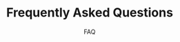 ---
subtitle: FAQ
title: Frequently Asked Questions
description: Get answers to common questions about our AI-powered export compliance platform and <br> how it can streamline your business processes.

# FAQ List
list:
  - title: What can I expect from the demo?
    description: Our personalized demo showcases how our AI platform can analyze your product labels and documentation in under 5 minutes. You'll see real-time compliance checking against 26,000+ ingredients, automated label validation, and detailed reports with actionable fixes. We'll demonstrate the platform using your specific products and compliance challenges.
    active: true
  - title: How accurate is the compliance checking?
    description: Our platform achieves 99.9% accuracy by using official regulatory databases and tracking 1,700+ prohibited substances. The AI cross-references your product information against current EU regulations for cosmetics, homecare, and food products, ensuring reliable compliance assessment.
  - title: What file formats can I upload for analysis?
    description: You can upload label images (JPG, PNG) or PDF documents. Our advanced OCR technology automatically extracts key information including ingredient lists, manufacturer details, net content, and product specifications. The platform supports multi-page documents and technical sheets.
  - title: How long does a compliance check take?
    description: Most compliance checks are completed in under 5 minutes. You'll see real-time progress tracking as the system performs OCR extraction, ingredient identification, regulatory database lookup, and compliance assessment. The platform is 10x faster than manual compliance processes.
  - title: What industries does Export AI support?
    description: Currently, we support EU regulations for cosmetics, homecare, and food products. We're actively expanding to new markets and industries, with the platform built for global trade compliance and adaptable to different regulatory frameworks.
---